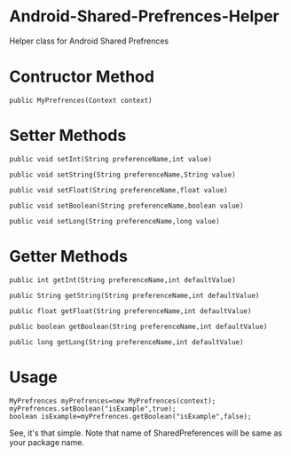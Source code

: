 # Android-Shared-Prefrences-Helper
Helper class for Android Shared Prefrences

# Contructor Method
```
public MyPrefrences(Context context)
```

# Setter Methods
```
public void setInt(String preferenceName,int value)
```
```
public void setString(String preferenceName,String value)
```
```
public void setFloat(String preferenceName,float value)
```
```
public void setBoolean(String preferenceName,boolean value)
```
```
public void setLong(String preferenceName,long value)
```

# Getter Methods
```
public int getInt(String preferenceName,int defaultValue)
```
```
public String getString(String preferenceName,int defaultValue)
```
```
public float getFloat(String preferenceName,int defaultValue)
```
```
public boolean getBoolean(String preferenceName,int defaultValue)
```
```
public long getLong(String preferenceName,int defaultValue)
```

# Usage
```
MyPrefrences myPrefrences=new MyPrefrences(context);
myPrefrences.setBoolean("isExample",true);
boolean isExample=myPrefrences.getBoolean("isExample",false);
```
See, it's that simple. Note that name of SharedPreferences will be same as your package name.

